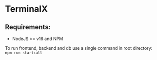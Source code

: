 # TerminalX

## Requirements:
- NodeJS >= v16 and NPM

To run frontend, backend and db use a single command in root directory:
`npm run start:all`

